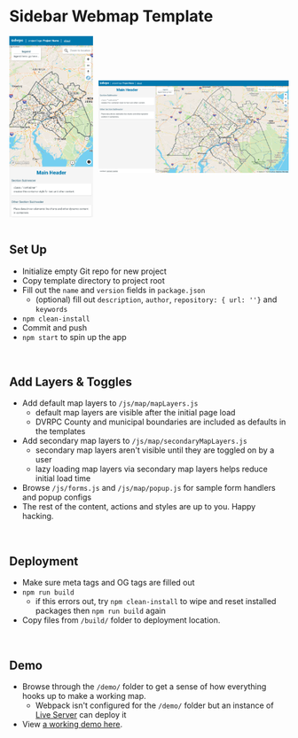 # Sidebar Webmap Template
<div style="display: flex; justify-content: space-between; align-items: center;">
    <img src="./mobile.png" style="width: 30%;">
    <img src="./desktop.png" style="width: 68%;">
</div>

<br /> 

## Set Up
- Initialize empty Git repo for new project
- Copy template directory to project root
- Fill out the `name` and `version` fields in `package.json`
    - (optional) fill out `description`, `author`, `repository: { url: ''}` and `keywords`
- `npm clean-install`
- Commit and push
- `npm start` to spin up the app

<br /> 

## Add Layers & Toggles
- Add default map layers to `/js/map/mapLayers.js`
    - default map layers are visible after the initial page load
    - DVRPC County and municipal boundaries are included as defaults in the templates
- Add secondary map layers to `/js/map/secondaryMapLayers.js`
    - secondary map layers aren't visible until they are toggled on by a user
    - lazy loading map layers via secondary map layers helps reduce initial load time
- Browse `/js/forms.js` and `/js/map/popup.js` for sample form handlers and popup configs
- The rest of the content, actions and styles are up to you. Happy hacking. 

<br /> 

## Deployment
- Make sure meta tags and OG tags are filled out
- `npm run build`
    - if this errors out, try `npm clean-install` to wipe and reset installed packages then `npm run build` again
- Copy files from `/build/` folder to deployment location.

<br /> 

## Demo
- Browse through the `/demo/` folder to get a sense of how everything hooks up to make a working map.
    - Webpack isn't configured for the `/demo/` folder but an instance of [Live Server](https://marketplace.visualstudio.com/items?itemName=ritwickdey.LiveServer) can deploy it
- View [a working demo here](https://dvrpc.github.io/map-templates/).